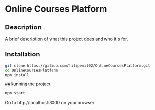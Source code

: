 # Online Courses Platform

## Description

A brief description of what this project does and who it's for.

## Installation


```bash
git clone https://github.com/filipemil02/OnlineCoursesPlatform.git
cd OnlineCoursesPlatform
npm install
```

##Running the project

```bash
npm start
```
Go to http://localhost:3000 on your browser
